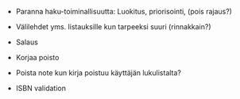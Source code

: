 
* Paranna haku-toiminallisuutta: Luokitus, priorisointi, (pois rajaus?)

* Välilehdet yms. listauksille kun tarpeeksi suuri (rinnakkain?)

* Salaus

* Korjaa poisto

* Poista note kun kirja poistuu käyttäjän lukulistalta?

* ISBN validation



